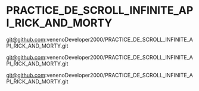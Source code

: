 # PRACTICE_DE_SCROLL_INFINITE_API_RICK_AND_MORTY
git@github.com:venenoDeveloper2000/PRACTICE_DE_SCROLL_INFINITE_API_RICK_AND_MORTY.git

git@github.com:venenoDeveloper2000/PRACTICE_DE_SCROLL_INFINITE_API_RICK_AND_MORTY.git

git@github.com:venenoDeveloper2000/PRACTICE_DE_SCROLL_INFINITE_API_RICK_AND_MORTY.git
